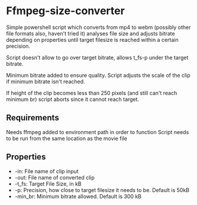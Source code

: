 # Ffmpeg-size-converter
Simple powershell script which converts from mp4 to webm (possibly other file formats also, haven't tried it) analyses file size and adjusts bitrate depending on properties until target filesize is reached within a certain precision.

Script doesn't allow to go over target bitrate, allows t_fs-p under the target bitrate.

Minimum bitrate added to ensure quality. Script adjusts the scale of the clip if minimum bitrate isn't reached.

If height of the clip becomes less than 250 pixels (and still can't reach minimum br) script aborts since it cannot reach target.

## Requirements
Needs ffmpeg added to environment path in order to function
Script needs to be run from the same location as the movie file

## Properties
* -in: File name of clip input
* -out: File name of converted clip
* -t_fs: Target File Size, in kB
* -p: Precision, how close to target filesize it needs to be. Default is 50kB
* -min_br: Minimum bitrate allowed. Default is 300 kB